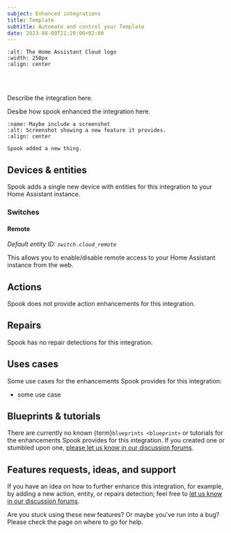 ```yaml
---
subject: Enhanced integrations
title: Template
subtitle: Automate and control your Template
date: 2023-08-09T21:29:00+02:00
---
```


```{image} https://brands.home-assistant.io/cloud/logo.png
:alt: The Home Assistant Cloud logo
:width: 250px
:align: center
```

<br><br>

Describe the integration here.

Desibe how spook enhanced the integration here.

```{figure} ../images/integrations/cloud_device.png
:name: Maybe include a screenshot
:alt: Screenshot showing a new feature it provides.
:align: center

Spook added a new thing.
```

## Devices & entities

Spook adds a single new device with entities for this integration to your Home Assistant instance.

### Switches

#### Remote

_Default entity ID: `switch.cloud_remote`_

This allows you to enable/disable remote access to your Home Assistant instance from the web.

## Actions

Spook does not provide action enhancements for this integration.

## Repairs

Spook has no repair detections for this integration.

## Uses cases

Some use cases for the enhancements Spook provides for this integration:

- some use case

## Blueprints & tutorials

There are currently no known {term}`blueprints <blueprint>` or tutorials for the enhancements Spook provides for this integration. If you created one or stumbled upon one, [please let us know in our discussion forums](https://github.com/frenck/spook/discussions).

## Features requests, ideas, and support

If you have an idea on how to further enhance this integration, for example, by adding a new action, entity, or repairs detection; feel free to [let us know in our discussion forums](https://github.com/frenck/spook/discussions).

Are you stuck using these new features? Or maybe you've run into a bug? Please check the [](../support) page on where to go for help.
